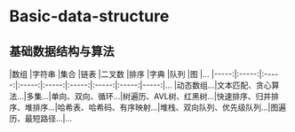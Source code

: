 # Basic-data-structure

## 基础数据结构与算法

|数组  |字符串 |集合   |链表   |二叉数 |排序   |字典   |队列   |图    |...
|-----:|:-----:|:-----:|:-----:|:-----:|:-----:|:-----:|:-----:|-----:|...
|动态数组...|文本匹配、贪心算法...|多集...|单向、双向、循环...|树遍历、AVL树、红黑树...|快速排序、归并排序、堆排序...|哈希表、哈希码、有序映射...|堆栈、双向队列、优先级队列...|图遍历、最短路径...|...
